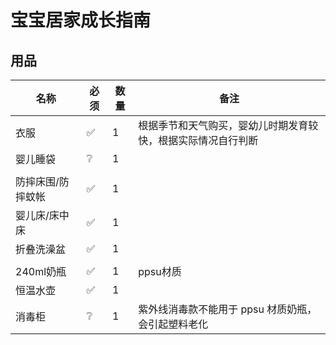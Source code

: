 <script setup>
import ScrollView from '../components/ScrollView.vue'
</script>

# 宝宝居家成长指南

<ScrollView>

## 用品

| **名称**        | **必须** | **数量** | **备注**                                               |
| ----------------- | -------- | -------- | ------------------------------------------------------ |
| 衣服 | ✅        | 1        | 根据季节和天气购买，婴幼儿时期发育较快，根据实际情况自行判断 |
| 婴儿睡袋 | ❔ | 1 |  |
|  |  |  |  |
| 防摔床围/防摔蚊帐 | ✅ | 1 |                                                              |
| 婴儿床/床中床 | ✅ | 1 |                                                        |
| 折叠洗澡盆 | ✅ | 1 | |
|  |  |  | |
| 240ml奶瓶 | ✅ | 1 | ppsu材质 |
| 恒温水壶 | ✅ | 1 |                                                              |
| 消毒柜 | ❔ | 1 | 紫外线消毒款不能用于 ppsu 材质奶瓶，会引起塑料老化 |





</ScrollView>

